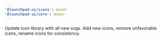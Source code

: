 ```yaml
---
'@launchpad-ui/icons': minor
'@launchpad-ui/core': minor
---
```


Update icon library with all new svgs. Add new icons, remove unfavorable icons, rename icons for consistency.

